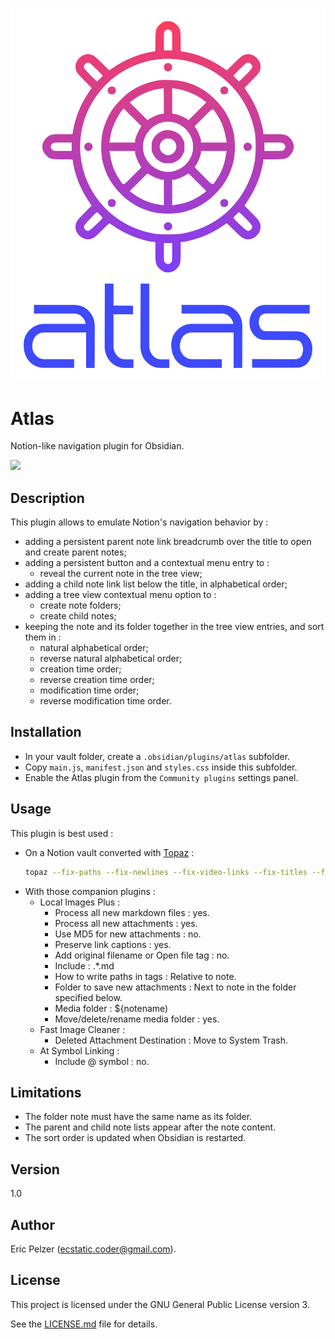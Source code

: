 ![](https://github.com/senselogic/ATLAS/blob/master/LOGO/atlas.png)

# Atlas

Notion-like navigation plugin for Obsidian.

![](https://github.com/senselogic/ATLAS/blob/master/SCREENSHOT/atlas.png)

## Description

This plugin allows to emulate Notion's navigation behavior by  :
*   adding a persistent parent note link breadcrumb over the title to open and create parent notes;
*   adding a persistent button and a contextual menu entry to :
    *   reveal the current note in the tree view;
*   adding a child note link list below the title, in alphabetical order;
*   adding a tree view contextual menu option to :
    *   create note folders;
    *   create child notes;
*   keeping the note and its folder together in the tree view entries, and sort them in :
    *   natural alphabetical order;
    *   reverse natural alphabetical order;
    *   creation time order;
    *   reverse creation time order;
    *   modification time order;
    *   reverse modification time order.

## Installation

*   In your vault folder, create a `.obsidian/plugins/atlas` subfolder.
*   Copy `main.js`, `manifest.json` and `styles.css` inside this subfolder.
*   Enable the Atlas plugin from the `Community plugins` settings panel.

## Usage

This plugin is best used :

*   On a Notion vault converted with [Topaz](https://github.com/senselogic/TOPAZ) :
    ```sh
    topaz --fix-paths --fix-newlines --fix-video-links --fix-titles --fix-indexes NOTION_EXPORT_FOLDER/ OBSIDIAN_VAULT_FOLDER/
    ```
*   With those companion plugins :
    *   Local Images Plus :
        *   Process all new markdown files : yes.
        *   Process all new attachments : yes.
        *   Use MD5 for new attachments : no.
        *   Preserve link captions : yes.
        *   Add original filename or Open file tag : no.
        *   Include : .*\.md
        *   How to write paths in tags : Relative to note.
        *   Folder to save new attachments : Next to note in the folder specified below.
        *   Media folder : ${notename)
        *   Move/delete/rename media folder : yes.
    *   Fast Image Cleaner :
        *   Deleted Attachment Destination : Move to System Trash.
    *   At Symbol Linking :
        *   Include @ symbol : no.

## Limitations

*   The folder note must have the same name as its folder.
*   The parent and child note lists appear after the note content.
*   The sort order is updated when Obsidian is restarted.

## Version

1.0

## Author

Eric Pelzer (ecstatic.coder@gmail.com).

## License

This project is licensed under the GNU General Public License version 3.

See the [LICENSE.md](LICENSE.md) file for details.

